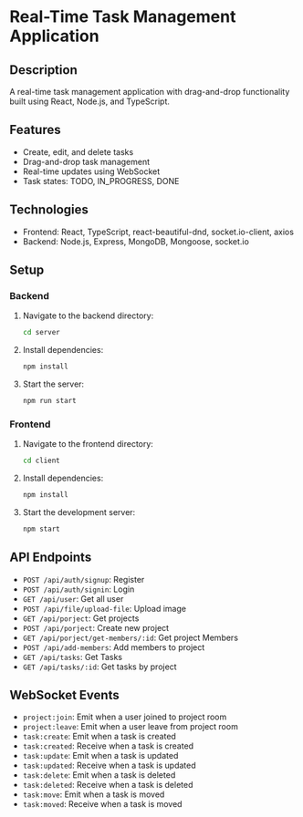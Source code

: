 
# Real-Time Task Management Application

## Description
A real-time task management application with drag-and-drop functionality built using React, Node.js, and TypeScript.

## Features
- Create, edit, and delete tasks
- Drag-and-drop task management
- Real-time updates using WebSocket
- Task states: TODO, IN_PROGRESS, DONE

## Technologies
- Frontend: React, TypeScript, react-beautiful-dnd, socket.io-client, axios
- Backend: Node.js, Express, MongoDB, Mongoose, socket.io

## Setup

### Backend
1. Navigate to the backend directory:
    ```sh
    cd server
    ```
2. Install dependencies:
    ```sh
    npm install
    ```
3. Start the server:
    ```sh
    npm run start
    ```

### Frontend
1. Navigate to the frontend directory:
    ```sh
    cd client
    ```
2. Install dependencies:
    ```sh
    npm install
    ```
3. Start the development server:
    ```sh
    npm start
    ```

## API Endpoints
- `POST /api/auth/signup`: Register 
- `POST /api/auth/signin`: Login 
- `GET /api/user`: Get all user 
- `POST /api/file/upload-file`: Upload image
- `GET /api/porject`: Get projects
- `POST /api/porject`: Create new project
- `GET /api/porject/get-members/:id`: Get project Members
- `POST /api/add-members`: Add members to project
- `GET /api/tasks`: Get Tasks
- `GET /api/tasks/:id`: Get tasks by project





## WebSocket Events
- `project:join`: Emit when a user joined to project room
- `project:leave`: Emit when a user leave from project room
- `task:create`: Emit when a task is created
- `task:created`: Receive when a task is created
- `task:update`: Emit when a task is updated
- `task:updated`: Receive when a task is updated
- `task:delete`: Emit when a task is deleted
- `task:deleted`: Receive when a task is deleted
- `task:move`: Emit when a task is moved
- `task:moved`: Receive when a task is moved
